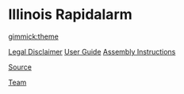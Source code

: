 # Illinois Rapidalarm


[gimmick:theme](journal)

[Legal Disclaimer](legal.md)
[User Guide](userguide.md)
[Assembly Instructions](hardware.md)
<!-- [Theory of Operation](algorithm.md) -->

[Source](https://github.com/rapidalarm/rapidalarm)

[Team](team.md)


<!-- [Menu Item 1]() -->

<!--   * # SubMenu Heading 1 -->
<!--   * [SubMenu Item 1](pages/subitem1.md) -->
<!--   * [SubMenu Item 2](pages/subitem2.md) -->
<!--   - - - - -->
<!--   * # SubMenu Heading 2 -->
<!--   * [SubMenu Item 3](pages/subitem3.md) -->
<!--   - - - - -->
<!--   * # SubMenu Heading 3 -->
<!--   * [SubMenu Item 3](pages/subitem3.md) -->

<!-- [Menu Item 2](pages/item2.md) -->

<!-- [Menu Item 3](pages/item3.md) -->

<!-- [gimmick:themechooser](Choose theme) -->
